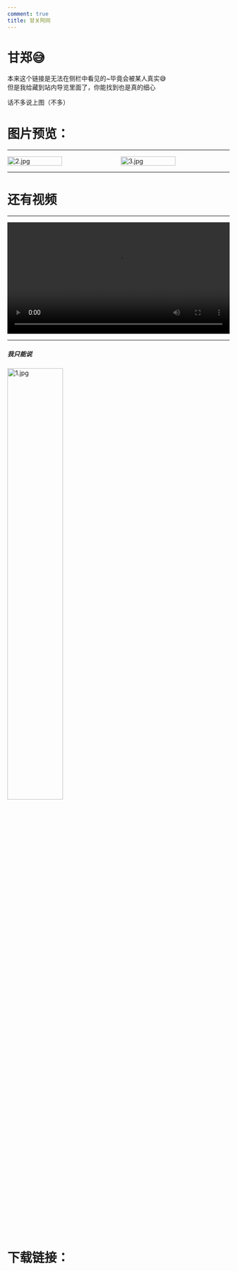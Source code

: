 ```yaml
---
comment: true
title: 甘关阿同
---
```


# 甘郑😅

本来这个链接是无法在侧栏中看见的~毕竟会被某人真实😅<br>但是我给藏到站内导览里面了，你能找到也是真的细心

话不多说上图（不多）
# 图片预览：

---

<!-- 并排显示 -->
<div style="display: flex; gap: 10px;">
  <img src="/pictures/ggat/1.jpg" alt="2.jpg" style="width: 50%;">
  <img src="/pictures/ggat/2.jpg" alt="3.jpg" style="width: 50%;">
</div>

---

# 还有视频

---

<video width="100%" height="auto" loop playsinline controls>
  <source src="/pictures/ggat/3.mp4" type="video/mp4">
</video>

---

##### 我只能说
<img src="/pictures/不要告诉别人哦~~~.jpeg" alt="1.jpg" style="width: 50%;">

# 下载链接：<br>

<DownloadLinkCollector
  title="ggat"
  bg-image="/pictures/ggat/1.jpg"
  tcolor="white"
  bcolor="green"
  :downloads="[
    {
      text: 'WGdocs附属镜像',
      link: 'https://cdn1.kesug.com/picture/ggat/甘关阿同.zip', 
    },
    {
      text: '蓝奏云盘',
      link: 'https://wwxb.lanzn.com/b00uzc3lgj',
      password: '1e3u',
    },
  ]"
/>